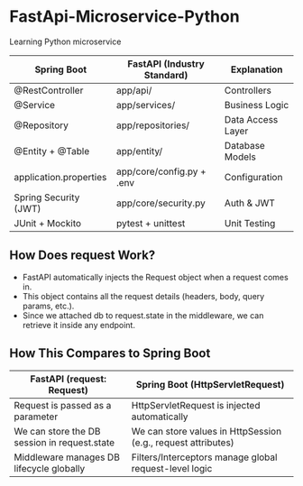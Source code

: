 # FastApi-Microservice-Python

Learning Python microservice

| Spring Boot            | FastAPI (Industry Standard) | Explanation       |
| ---------------------- | --------------------------- | ----------------- |
| @RestController        | app/api/                    | Controllers       |
| @Service               | app/services/               | Business Logic    |
| @Repository            | app/repositories/           | Data Access Layer |
| @Entity + @Table       | app/entity/                 | Database Models   |
| application.properties | app/core/config.py + .env   | Configuration     |
| Spring Security (JWT)  | app/core/security.py        | Auth & JWT        |
| JUnit + Mockito        | pytest + unittest           | Unit Testing      |

## How Does request Work?

- FastAPI automatically injects the Request object when a request comes in.
- This object contains all the request details (headers, body, query params, etc.).
- Since we attached db to request.state in the middleware, we can retrieve it inside any endpoint.

## How This Compares to Spring Boot

| FastAPI (request: Request)                   | Spring Boot (HttpServletRequest)                              |
| -------------------------------------------- | ------------------------------------------------------------- |
| Request is passed as a parameter             | HttpServletRequest is injected automatically                  |
| We can store the DB session in request.state | We can store values in HttpSession (e.g., request attributes) |
| Middleware manages DB lifecycle globally     | Filters/Interceptors manage global request-level logic        |
